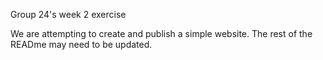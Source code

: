Group 24's week 2 exercise

We are attempting to create and publish a simple website. The rest of the READme may need to be updated.

